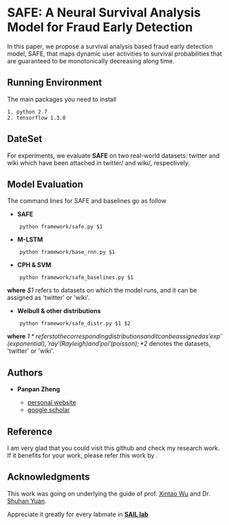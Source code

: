 # SAFE: A Neural Survival Analysis Model for Fraud Early Detection

In this paper, we propose a survival analysis based fraud early detection model, SAFE, that maps dynamic user activities to survival probabilities that are guaranteed to be monotonically decreasing along time. 


## Running Environment

The main packages you need to install

```
1. python 2.7 
2. tensorflow 1.3.0
```
## DateSet
For experiments, we evaluate **SAFE** on two real-world datasets: twitter and wiki which have been attached in twitter/ and wiki/, respectively.

## Model Evaluation

The command lines for SAFE and baselines go as follow

* **SAFE** 
```
    python framework/safe.py $1
```

* **M-LSTM** 

```
    python framework/base_rnn.py $1
```

* **CPH & SVM** 

```
    python framework/safe_baselines.py $1
```

**where** *$1* refers to datasets on which the model runs, and it can be assigned as 'twitter' or 'wiki'.


* **Weibull & other distributions**
```
    python framework/safe_distr.py $1 $2
```

**where** *$1* refers to the corresponding distributions and it can be assigned as 'exp' (exponential), 'ray' (Rayleigh) and 'poi' (poisson); *$2* denotes the datasets, 'twitter' or 'wiki'.


## Authors

* **Panpan Zheng** 

    - [personal website](https://sites.uark.edu/pzheng/)
    - [google scholar](https://scholar.google.com/citations?user=f2OLKMYAAAAJ&hl=en)

## Reference

I am very glad that you could visit this github and check my research work. If it benefits for your work, please refer this work by
.

## Acknowledgments

This work was going on underlying the guide of prof. [Xintao Wu](http://csce.uark.edu/~xintaowu/) and Dr. [Shuhan Yuan](https://sites.uark.edu/sy005/). 

Appreciate it greatly for every labmate in [**SAIL lab**](https://sail.uark.edu/)
